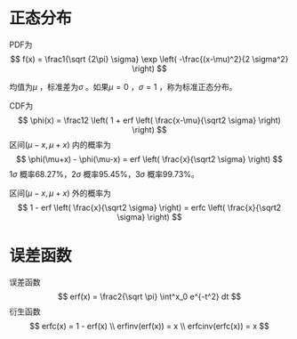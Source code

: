 # 正态分布

PDF为
$$
f(x) = \frac1{\sqrt {2\pi} \sigma} \exp \left( -\frac{(x-\mu)^2}{2 \sigma^2} \right)
$$

均值为$\mu$ ，标准差为$\sigma$ 。如果$\mu=0$ ，$\sigma=1$ ，称为标准正态分布。

CDF为
$$
\phi(x) = \frac12 \left( 1 + erf \left( \frac{x-\mu}{\sqrt2 \sigma} \right) \right)
$$
区间$(\mu-x, \mu+x)$ 内的概率为
$$
\phi(\mu+x) - \phi(\mu-x) = erf \left( \frac{x}{\sqrt2 \sigma} \right)
$$
$1\sigma$ 概率68.27%，$2\sigma$ 概率95.45%，$3\sigma$ 概率99.73%。

区间$(\mu-x, \mu+x)$ 外的概率为
$$
1 - erf \left( \frac{x}{\sqrt2 \sigma} \right) = erfc \left( \frac{x}{\sqrt2 \sigma} \right)
$$

# 误差函数

误差函数
$$
erf(x) = \frac2{\sqrt \pi} \int^x_0 e^{-t^2} dt
$$
衍生函数
$$
erfc(x) = 1 - erf(x) \\
erfinv(erf(x)) = x \\
erfcinv(erfc(x)) = x
$$
